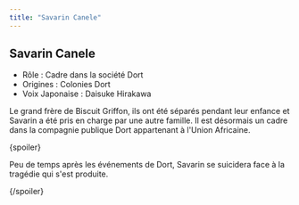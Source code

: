 ```yaml
---
title: "Savarin Canele"
---
```


Savarin Canele
--------------





* Rôle : Cadre dans la société Dort
* Origines : Colonies Dort
* Voix Japonaise : Daisuke Hirakawa


Le grand frère de Biscuit Griffon, ils ont été séparés pendant leur enfance et Savarin a été pris en charge par une autre famille. Il est désormais un cadre dans la compagnie publique Dort appartenant à l'Union Africaine.


{spoiler}


Peu de temps après les événements de Dort, Savarin se suicidera face à la tragédie qui s'est produite.


{/spoiler}

